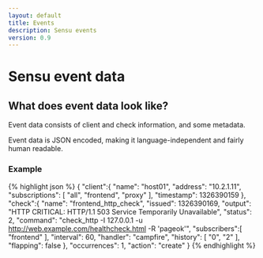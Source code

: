 ```yaml
---
layout: default
title: Events
description: Sensu events
version: 0.9
---
```


# Sensu event data

## What does event data look like?
Event data consists of client and check information, and some metadata.

Event data is JSON encoded, making it  language-independent and fairly human readable.

### Example

{% highlight json %}
    {
      "client":{
        "name": "host01",
        "address": "10.2.1.11",
        "subscriptions": [
          "all",
          "frontend",
          "proxy"
        ],
        "timestamp": 1326390159
      },
      "check":{
        "name": "frontend_http_check",
        "issued": 1326390169,
        "output": "HTTP CRITICAL: HTTP/1.1 503 Service Temporarily Unavailable",
        "status": 2,
        "command": "check_http -I 127.0.0.1 -u http://web.example.com/healthcheck.html -R 'pageok'",
        "subscribers":[
          "frontend"
        ],
        "interval": 60,
        "handler": "campfire",
        "history": [
          "0",
          "2"
        ],
        "flapping": false
      },
      "occurrences": 1,
      "action": "create"
    }
{% endhighlight %}
